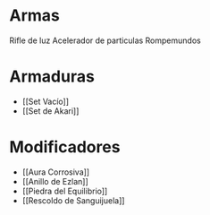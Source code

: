 # Armas
Rifle de luz
Acelerador de particulas
Rompemundos

# Armaduras
- [[Set Vacío]]
- [[Set de Akari]]

# Modificadores
- [[Aura Corrosiva]]
- [[Anillo de Ezlan]]
- [[Piedra del Equilibrio]]
- [[Rescoldo de Sanguijuela]]
